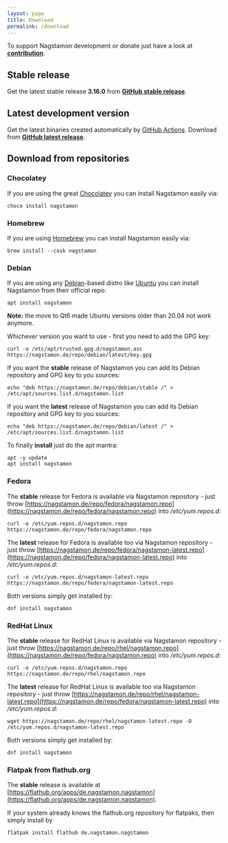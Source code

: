```yaml
---
layout: page
title: Download
permalink: /download
---
```


To support Nagstamon development or donate just have a look at **[contribution](/contribution)**.

## Stable release

Get the latest stable release **3.16.0** from **[GitHub stable release](https://github.com/HenriWahl/Nagstamon/releases/tag/v3.14.0)**.

## Latest development version

Get the latest binaries created automatically by [GitHub Actions](https://github.com/features/actions). Download from **[GitHub latest release](https://github.com/HenriWahl/Nagstamon/releases/tag/latest)**.

## Download from repositories

### Chocolatey

If you are using the great [Chocolatey](https://chocolatey.org) you can install Nagstamon easily via:

```terminal
choco install nagstamon
```

### Homebrew

If you are using [Homebrew](https://brew.sh) you can install Nagstamon easily via:

```terminal
brew install --cask nagstamon
```

### Debian

If you are using any [Debian](https://www.debian.org)-based distro like [Ubuntu](https://www.ubuntu.com) you can install Nagstamon from their official repo:

```terminal
apt install nagstamon
```

**Note:** the move to Qt6 made Ubuntu versions older than 20.04 not work anymore.

Whichever version you want to use - first you need to add the GPG key:

```terminal
curl -o /etc/apt/trusted.gpg.d/nagstamon.asc https://nagstamon.de/repo/debian/latest/key.gpg
```

If you want the **stable** release of Nagstamon you can add its Debian repository and GPG key to you sources:

```terminal
echo "deb https://nagstamon.de/repo/debian/stable /" > /etc/apt/sources.list.d/nagstamon.list
```

If you want the **latest** release of Nagstamon you can add its Debian repository and GPG key to you sources:

```terminal
echo "deb https://nagstamon.de/repo/debian/latest /" > /etc/apt/sources.list.d/nagstamon.list
```

To finally **install** just do the apt mantra:

```terminal
apt -y update
apt install nagstamon
```

### Fedora

The **stable** release for Fedora is available via Nagstamon repository - just throw [https://nagstamon.de/repo/fedora/nagstamon.repo](https://nagstamon.de/repo/fedora/nagstamon.repo) into _/etc/yum.repos.d_:

```terminal
curl -o /etc/yum.repos.d/nagstamon.repo https://nagstamon.de/repo/fedora/nagstamon.repo
```

The **latest** release for Fedora is available too via Nagstamon repository - just throw [https://nagstamon.de/repo/fedora/nagstamon-latest.repo](https://nagstamon.de/repo/fedora/nagstamon-latest.repo) into _/etc/yum.repos.d_:

```terminal
curl -o /etc/yum.repos.d/nagstamon-latest.repo https://nagstamon.de/repo/fedora/nagstamon-latest.repo
```

Both versions simply get installed by:

```terminal
dnf install nagstamon
```

### RedHat Linux 

The **stable** release for RedHat Linux is available via Nagstamon repository - just throw [https://nagstamon.de/repo/rhel/nagstamon.repo](https://nagstamon.de/repo/fedora/nagstamon.repo) into _/etc/yum.repos.d_:

```terminal
curl -o /etc/yum.repos.d/nagstamon.repo https://nagstamon.de/repo/rhel/nagstamon.repo
```

The **latest** release for RedHat Linux is available too via Nagstamon repository - just throw [https://nagstamon.de/repo/rhel/nagstamon-latest.repo](https://nagstamon.de/repo/fedora/nagstamon-latest.repo) into _/etc/yum.repos.d_:

```terminal
wget https://nagstamon.de/repo/rhel/nagstamon-latest.repo -O /etc/yum.repos.d/nagstamon-latest.repo
```

Both versions simply get installed by:

```terminal
dnf install nagstamon
```

### Flatpak from flathub.org

The **stable** release is available at  [https://flathub.org/apps/de.nagstamon.nagstamon](https://flathub.org/apps/de.nagstamon.nagstamon).

If your system already knows the flathub.org repository for flatpaks, then simply install by

```terminal
flatpak install flathub de.nagstamon.nagstamon
```